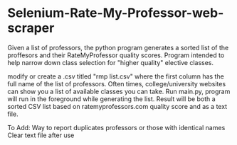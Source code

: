 # Selenium-Rate-My-Professor-web-scraper
Given a list of professors, the python program generates a sorted list of the proffesors and their RateMyProfessor quality scores. Program intended to help narrow down class selection for "higher quality" elective classes.

modify or create a .csv titled "rmp list.csv" where the first column has the full name of the list of professors. Often times, college/university websites can show you a list of available classes you can take. 
Run main.py, program will run in the foreground while generating the list. 
Result will be both a sorted CSV list based on ratemyprofessors.com quality score and as a text file. 

To Add: 
  Way to report  duplicates professors or those with identical names
  Clear text file after use
